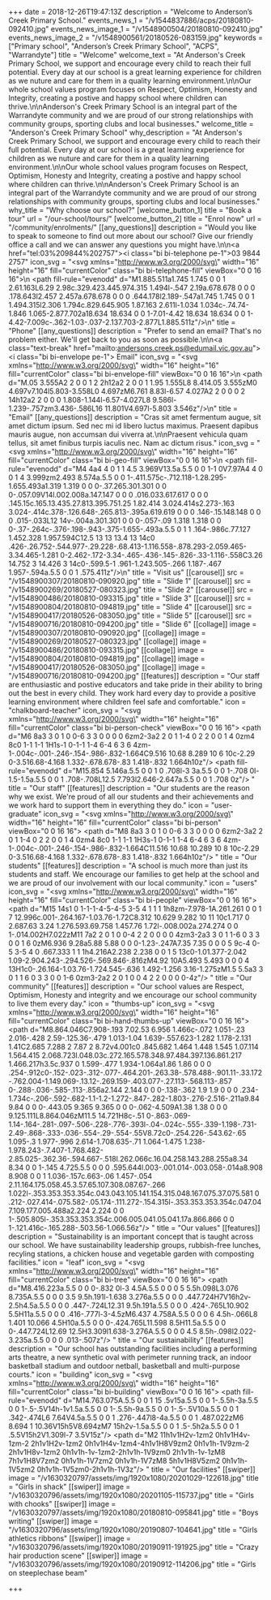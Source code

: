 +++
date = 2018-12-26T19:47:13Z
description = "Welcome to Anderson’s Creek Primary School."
events_news_1 = "/v1544837886/acps/20180810-092410.jpg"
events_news_image_1 = "/v1548900504/20180810-092410.jpg"
events_news_image_2 = "/v1548900561/20180526-083159.jpg"
keywords = ["Primary school", "Anderson’s Creek Primary School", "ACPS", "Warrandyte"]
title = "Welcome"
welcome_text = "At Anderson's Creek Primary School, we support and encourage every child to reach their full potential. Every day at our school is a great learning experience for children as we nuture and care for them in a quality learning environment.\n\nOur whole school values program focuses on Respect, Optimism, Honesty and Integrity, creating a postive and happy school where children can thrive.\n\nAnderson's Creek Primary School is an integral part of the Warrandyte community and we are proud of our strong relationships with community groups, sporting clubs and local businesses."
welcome_title = "Anderson's Creek Primary School"
why_description = "At Anderson's Creek Primary School, we support and encourage every child to reach their full potential. Every day at our school is a great learning experience for children as we nuture and care for them in a quality learning environment.\n\nOur whole school values program focuses on Respect, Optimism, Honesty and Integrity, creating a postive and happy school where children can thrive.\n\nAnderson's Creek Primary School is an integral part of the Warrandyte community and we are proud of our strong relationships with community groups, sporting clubs and local businesses."
why_title = "Why choose our school?"
[welcome_button_1]
title = "Book a tour"
url = "/our-school/tours/"
[welcome_button_2]
title = "Enrol now"
url = "/community/enrolments/"
[[any_questions]]
description = "Would you like to speak to someone to find out more about our school? Give our friendly office a call and we can answer any questions you might have.\n\n<a href=\"tel:03%209844%202757\"><i class=\"bi bi-telephone pe-1\"></i>03 9844 2757</a>"
icon_svg = "<svg xmlns=\"http://www.w3.org/2000/svg\" width=\"16\" height=\"16\" fill=\"currentColor\" class=\"bi bi-telephone-fill\" viewBox=\"0 0 16 16\">\n  <path fill-rule=\"evenodd\" d=\"M1.885.511a1.745 1.745 0 0 1 2.61.163L6.29 2.98c.329.423.445.974.315 1.494l-.547 2.19a.678.678 0 0 0 .178.643l2.457 2.457a.678.678 0 0 0 .644.178l2.189-.547a1.745 1.745 0 0 1 1.494.315l2.306 1.794c.829.645.905 1.87.163 2.611l-1.034 1.034c-.74.74-1.846 1.065-2.877.702a18.634 18.634 0 0 1-7.01-4.42 18.634 18.634 0 0 1-4.42-7.009c-.362-1.03-.037-2.137.703-2.877L1.885.511z\"/>\n</svg>"
title = "Phone"
[[any_questions]]
description = "Prefer to send an email? That's no problem either. We'll get back to you as soon as possible.\n\n<a class=\"text-break\" href=\"mailto:andersons.creek.ps@edumail.vic.gov.au\"><i class=\"bi bi-envelope pe-1\"></i> Email</a>"
icon_svg = "<svg xmlns=\"http://www.w3.org/2000/svg\" width=\"16\" height=\"16\" fill=\"currentColor\" class=\"bi bi-envelope-fill\" viewBox=\"0 0 16 16\">\n  <path d=\"M.05 3.555A2 2 0 0 1 2 2h12a2 2 0 0 1 1.95 1.555L8 8.414.05 3.555zM0 4.697v7.104l5.803-3.558L0 4.697zM6.761 8.83l-6.57 4.027A2 2 0 0 0 2 14h12a2 2 0 0 0 1.808-1.144l-6.57-4.027L8 9.586l-1.239-.757zm3.436-.586L16 11.801V4.697l-5.803 3.546z\"/>\n</svg>"
title = "Email"
[[any_questions]]
description = "Cras sit amet fermentum augue, sit amet dictum ipsum. Sed nec mi id libero luctus maximus. Praesent dapibus mauris augue, non accumsan dui viverra at.\n\nPraesent vehicula quam tellus, sit amet finibus turpis iaculis nec. Nam ac dictum risus."
icon_svg = "<svg xmlns=\"http://www.w3.org/2000/svg\" width=\"16\" height=\"16\" fill=\"currentColor\" class=\"bi bi-geo-fill\" viewBox=\"0 0 16 16\">\n  <path fill-rule=\"evenodd\" d=\"M4 4a4 4 0 1 1 4.5 3.969V13.5a.5.5 0 0 1-1 0V7.97A4 4 0 0 1 4 3.999zm2.493 8.574a.5.5 0 0 1-.411.575c-.712.118-1.28.295-1.655.493a1.319 1.319 0 0 0-.37.265.301.301 0 0 0-.057.09V14l.002.008a.147.147 0 0 0 .016.033.617.617 0 0 0 .145.15c.165.13.435.27.813.395.751.25 1.82.414 3.024.414s2.273-.163 3.024-.414c.378-.126.648-.265.813-.395a.619.619 0 0 0 .146-.15.148.148 0 0 0 .015-.033L12 14v-.004a.301.301 0 0 0-.057-.09 1.318 1.318 0 0 0-.37-.264c-.376-.198-.943-.375-1.655-.493a.5.5 0 1 1 .164-.986c.77.127 1.452.328 1.957.594C12.5 13 13 13.4 13 14c0 .426-.26.752-.544.977-.29.228-.68.413-1.116.558-.878.293-2.059.465-3.34.465-1.281 0-2.462-.172-3.34-.465-.436-.145-.826-.33-1.116-.558C3.26 14.752 3 14.426 3 14c0-.599.5-1 .961-1.243.505-.266 1.187-.467 1.957-.594a.5.5 0 0 1 .575.411z\"/>\n</svg>"
title = "Visit us"
[[carousel]]
src = "/v1548900307/20180810-090920.jpg"
title = "Slide 1"
[[carousel]]
src = "/v1548900269/20180527-080323.jpg"
title = "Slide 2"
[[carousel]]
src = "/v1548900486/20180810-093315.jpg"
title = "Slide 3"
[[carousel]]
src = "/v1548900804/20180810-094819.jpg"
title = "Slide 4"
[[carousel]]
src = "/v1548900417/20180526-083050.jpg"
title = "Slide 5"
[[carousel]]
src = "/v1548900716/20180810-094200.jpg"
title = "Slide 6"
[[collage]]
image = "/v1548900307/20180810-090920.jpg"
[[collage]]
image = "/v1548900269/20180527-080323.jpg"
[[collage]]
image = "/v1548900486/20180810-093315.jpg"
[[collage]]
image = "/v1548900804/20180810-094819.jpg"
[[collage]]
image = "/v1548900417/20180526-083050.jpg"
[[collage]]
image = "/v1548900716/20180810-094200.jpg"
[[features]]
description = "Our staff are enthusiastic and postive educators and take pride in their ability to bring out the best in every child. They work hard every day to provide a positive learning environment where children feel safe and comfortable."
icon = "chalkboard-teacher"
icon_svg = "<svg xmlns=\"http://www.w3.org/2000/svg\" width=\"16\" height=\"16\" fill=\"currentColor\" class=\"bi bi-person-check\" viewBox=\"0 0 16 16\">   <path d=\"M6 8a3 3 0 1 0 0-6 3 3 0 0 0 0 6zm2-3a2 2 0 1 1-4 0 2 2 0 0 1 4 0zm4 8c0 1-1 1-1 1H1s-1 0-1-1 1-4 6-4 6 3 6 4zm-1-.004c-.001-.246-.154-.986-.832-1.664C9.516 10.68 8.289 10 6 10c-2.29 0-3.516.68-4.168 1.332-.678.678-.83 1.418-.832 1.664h10z\"/>   <path fill-rule=\"evenodd\" d=\"M15.854 5.146a.5.5 0 0 1 0 .708l-3 3a.5.5 0 0 1-.708 0l-1.5-1.5a.5.5 0 0 1 .708-.708L12.5 7.793l2.646-2.647a.5.5 0 0 1 .708 0z\"/> </svg>"
title = "Our staff"
[[features]]
description = "Our students are the reason why we exist. We're proud of all our students and their achievements and we work hard to support them in everything they do."
icon = "user-graduate"
icon_svg = "<svg xmlns=\"http://www.w3.org/2000/svg\" width=\"16\" height=\"16\" fill=\"currentColor\" class=\"bi bi-person\" viewBox=\"0 0 16 16\">   <path d=\"M8 8a3 3 0 1 0 0-6 3 3 0 0 0 0 6zm2-3a2 2 0 1 1-4 0 2 2 0 0 1 4 0zm4 8c0 1-1 1-1 1H3s-1 0-1-1 1-4 6-4 6 3 6 4zm-1-.004c-.001-.246-.154-.986-.832-1.664C11.516 10.68 10.289 10 8 10c-2.29 0-3.516.68-4.168 1.332-.678.678-.83 1.418-.832 1.664h10z\"/> </svg>"
title = "Our students"
[[features]]
description = "A school is much more than just its students and staff. We encourage our families to get help at the school and we are proud of our involvement with our local community."
icon = "users"
icon_svg = "<svg xmlns=\"http://www.w3.org/2000/svg\" width=\"16\" height=\"16\" fill=\"currentColor\" class=\"bi bi-people\" viewBox=\"0 0 16 16\">   <path d=\"M15 14s1 0 1-1-1-4-5-4-5 3-5 4 1 1 1 1h8zm-7.978-1A.261.261 0 0 1 7 12.996c.001-.264.167-1.03.76-1.72C8.312 10.629 9.282 10 11 10c1.717 0 2.687.63 3.24 1.276.593.69.758 1.457.76 1.72l-.008.002a.274.274 0 0 1-.014.002H7.022zM11 7a2 2 0 1 0 0-4 2 2 0 0 0 0 4zm3-2a3 3 0 1 1-6 0 3 3 0 0 1 6 0zM6.936 9.28a5.88 5.88 0 0 0-1.23-.247A7.35 7.35 0 0 0 5 9c-4 0-5 3-5 4 0 .667.333 1 1 1h4.216A2.238 2.238 0 0 1 5 13c0-1.01.377-2.042 1.09-2.904.243-.294.526-.569.846-.816zM4.92 10A5.493 5.493 0 0 0 4 13H1c0-.26.164-1.03.76-1.724.545-.636 1.492-1.256 3.16-1.275zM1.5 5.5a3 3 0 1 1 6 0 3 3 0 0 1-6 0zm3-2a2 2 0 1 0 0 4 2 2 0 0 0 0-4z\"/> </svg>"
title = "Our community"
[[features]]
description = "Our school values are Respect, Optimism, Honesty and integrity and we encourage our school community to live them every day."
icon = "thumbs-up"
icon_svg = "<svg xmlns=\"http://www.w3.org/2000/svg\" width=\"16\" height=\"16\" fill=\"currentColor\" class=\"bi bi-hand-thumbs-up\" viewBox=\"0 0 16 16\">   <path d=\"M8.864.046C7.908-.193 7.02.53 6.956 1.466c-.072 1.051-.23 2.016-.428 2.59-.125.36-.479 1.013-1.04 1.639-.557.623-1.282 1.178-2.131 1.41C2.685 7.288 2 7.87 2 8.72v4.001c0 .845.682 1.464 1.448 1.545 1.07.114 1.564.415 2.068.723l.048.03c.272.165.578.348.97.484.397.136.861.217 1.466.217h3.5c.937 0 1.599-.477 1.934-1.064a1.86 1.86 0 0 0 .254-.912c0-.152-.023-.312-.077-.464.201-.263.38-.578.488-.901.11-.33.172-.762.004-1.149.069-.13.12-.269.159-.403.077-.27.113-.568.113-.857 0-.288-.036-.585-.113-.856a2.144 2.144 0 0 0-.138-.362 1.9 1.9 0 0 0 .234-1.734c-.206-.592-.682-1.1-1.2-1.272-.847-.282-1.803-.276-2.516-.211a9.84 9.84 0 0 0-.443.05 9.365 9.365 0 0 0-.062-4.509A1.38 1.38 0 0 0 9.125.111L8.864.046zM11.5 14.721H8c-.51 0-.863-.069-1.14-.164-.281-.097-.506-.228-.776-.393l-.04-.024c-.555-.339-1.198-.731-2.49-.868-.333-.036-.554-.29-.554-.55V8.72c0-.254.226-.543.62-.65 1.095-.3 1.977-.996 2.614-1.708.635-.71 1.064-1.475 1.238-1.978.243-.7.407-1.768.482-2.85.025-.362.36-.594.667-.518l.262.066c.16.04.258.143.288.255a8.34 8.34 0 0 1-.145 4.725.5.5 0 0 0 .595.644l.003-.001.014-.003.058-.014a8.908 8.908 0 0 1 1.036-.157c.663-.06 1.457-.054 2.11.164.175.058.45.3.57.65.107.308.087.67-.266 1.022l-.353.353.353.354c.043.043.105.141.154.315.048.167.075.37.075.581 0 .212-.027.414-.075.582-.05.174-.111.272-.154.315l-.353.353.353.354c.047.047.109.177.005.488a2.224 2.224 0 0 1-.505.805l-.353.353.353.354c.006.005.041.05.041.17a.866.866 0 0 1-.121.416c-.165.288-.503.56-1.066.56z\"/> </svg>"
title = "Our values"
[[features]]
description = "Sustainability is an important concept that is taught across our school. We have sustainability leadership groups, rubbish-free lunches, recyling stations, a chicken house and vegetable garden with composting facilities."
icon = "leaf"
icon_svg = "<svg xmlns=\"http://www.w3.org/2000/svg\" width=\"16\" height=\"16\" fill=\"currentColor\" class=\"bi bi-tree\" viewBox=\"0 0 16 16\">   <path d=\"M8.416.223a.5.5 0 0 0-.832 0l-3 4.5A.5.5 0 0 0 5 5.5h.098L3.076 8.735A.5.5 0 0 0 3.5 9.5h.191l-1.638 3.276a.5.5 0 0 0 .447.724H7V16h2v-2.5h4.5a.5.5 0 0 0 .447-.724L12.31 9.5h.191a.5.5 0 0 0 .424-.765L10.902 5.5H11a.5.5 0 0 0 .416-.777l-3-4.5zM6.437 4.758A.5.5 0 0 0 6 4.5h-.066L8 1.401 10.066 4.5H10a.5.5 0 0 0-.424.765L11.598 8.5H11.5a.5.5 0 0 0-.447.724L12.69 12.5H3.309l1.638-3.276A.5.5 0 0 0 4.5 8.5h-.098l2.022-3.235a.5.5 0 0 0 .013-.507z\"/> </svg>"
title = "Our sustainability"
[[features]]
description = "Our school has outstanding facilities including a performing arts theatre, a new synthetic oval with perimeter running track, an indoor basketball stadium and outdoor netball, basketball and multi-purpose courts."
icon = "building"
icon_svg = "<svg xmlns=\"http://www.w3.org/2000/svg\" width=\"16\" height=\"16\" fill=\"currentColor\" class=\"bi bi-building\" viewBox=\"0 0 16 16\">   <path fill-rule=\"evenodd\" d=\"M14.763.075A.5.5 0 0 1 15 .5v15a.5.5 0 0 1-.5.5h-3a.5.5 0 0 1-.5-.5V14h-1v1.5a.5.5 0 0 1-.5.5h-9a.5.5 0 0 1-.5-.5V10a.5.5 0 0 1 .342-.474L6 7.64V4.5a.5.5 0 0 1 .276-.447l8-4a.5.5 0 0 1 .487.022zM6 8.694 1 10.36V15h5V8.694zM7 15h2v-1.5a.5.5 0 0 1 .5-.5h2a.5.5 0 0 1 .5.5V15h2V1.309l-7 3.5V15z\"/>   <path d=\"M2 11h1v1H2v-1zm2 0h1v1H4v-1zm-2 2h1v1H2v-1zm2 0h1v1H4v-1zm4-4h1v1H8V9zm2 0h1v1h-1V9zm-2 2h1v1H8v-1zm2 0h1v1h-1v-1zm2-2h1v1h-1V9zm0 2h1v1h-1v-1zM8 7h1v1H8V7zm2 0h1v1h-1V7zm2 0h1v1h-1V7zM8 5h1v1H8V5zm2 0h1v1h-1V5zm2 0h1v1h-1V5zm0-2h1v1h-1V3z\"/> </svg>"
title = "Our facilities"
[[swiper]]
image = "/v1630320797/assets/img/1920x1080/20201029-122618.jpg"
title = "Girls in shack"
[[swiper]]
image = "/v1630320796/assets/img/1920x1080/20201105-115737.jpg"
title = "Girls with chooks"
[[swiper]]
image = "/v1630320797/assets/img/1920x1080/20180810-095841.jpg"
title = "Boys writing"
[[swiper]]
image = "/v1630320796/assets/img/1920x1080/20190807-104641.jpg"
title = "Girls athletics ribbons"
[[swiper]]
image = "/v1630320796/assets/img/1920x1080/20190911-191925.jpg"
title = "Crazy hair production scene"
[[swiper]]
image = "/v1630320796/assets/img/1920x1080/20190912-114206.jpg"
title = "Girls on steeplechase beam"

+++
